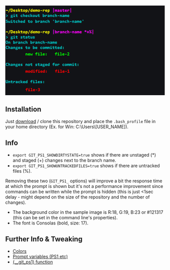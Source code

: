 ![alt tag](https://raw.githubusercontent.com/oviung/git-colored-prompt/master/sample.png)

## Installation

Just [download](https://github.com/oviung/git-colored-prompt/archive/master.zip) / clone this repository and place the ```.bash_profile``` file in your home directory (Ex. for Win: C:\Users\\[USER_NAME]).

## Info

* ```export GIT_PS1_SHOWDIRTYSTATE=true``` shows if there are unstaged (*) and staged (+) changes next to the branch name.
* ```export GIT_PS1_SHOWUNTRACKEDFILES=true``` shows if there are untracked files (%).

Removing these two (```GIT_PS1_``` options) will improve a bit the response time at which the prompt is shown but it's not a performance improvement since commands can be written while the prompt is hidden (this is just <1sec delay - might depend on the size of the repository and the number of changes).

* The background color in the sample image is R:18, G:19, B:23 or #121317 (this can be set in the command line's properties).
* The font is Consolas (bold, size: 17).

## Further Info & Tweaking

*  [Colors](http://blog.lenss.nl/2012/05/adding-colors-to-php-cli-script-output/)
* [Prompt variables (PS1 etc)](http://ss64.com/bash/syntax-prompt.html)
* [(__git_ps1) function](https://fedoraproject.org/wiki/Git_quick_reference#Display_current_branch_in_bash)
